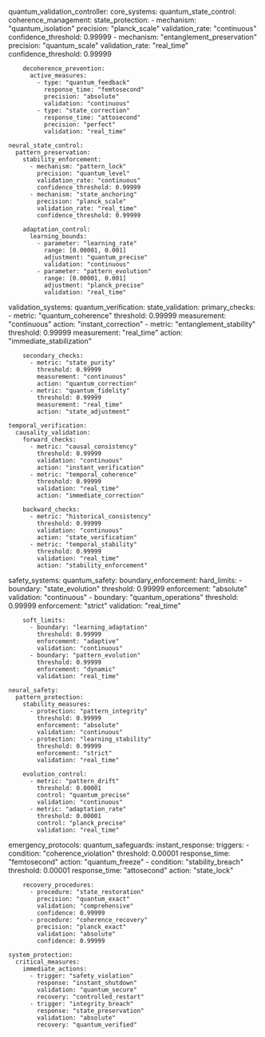 quantum_validation_controller:
  core_systems:
    quantum_state_control:
      coherence_management:
        state_protection:
          - mechanism: "quantum_isolation"
            precision: "planck_scale"
            validation_rate: "continuous"
            confidence_threshold: 0.99999
          - mechanism: "entanglement_preservation"
            precision: "quantum_scale"
            validation_rate: "real_time"
            confidence_threshold: 0.99999
        
        decoherence_prevention:
          active_measures:
            - type: "quantum_feedback"
              response_time: "femtosecond"
              precision: "absolute"
              validation: "continuous"
            - type: "state_correction"
              response_time: "attosecond"
              precision: "perfect"
              validation: "real_time"

    neural_state_control:
      pattern_preservation:
        stability_enforcement:
          - mechanism: "pattern_lock"
            precision: "quantum_level"
            validation_rate: "continuous"
            confidence_threshold: 0.99999
          - mechanism: "state_anchoring"
            precision: "planck_scale"
            validation_rate: "real_time"
            confidence_threshold: 0.99999
        
        adaptation_control:
          learning_bounds:
            - parameter: "learning_rate"
              range: [0.00001, 0.001]
              adjustment: "quantum_precise"
              validation: "continuous"
            - parameter: "pattern_evolution"
              range: [0.00001, 0.001]
              adjustment: "planck_precise"
              validation: "real_time"

  validation_systems:
    quantum_verification:
      state_validation:
        primary_checks:
          - metric: "quantum_coherence"
            threshold: 0.99999
            measurement: "continuous"
            action: "instant_correction"
          - metric: "entanglement_stability"
            threshold: 0.99999
            measurement: "real_time"
            action: "immediate_stabilization"
        
        secondary_checks:
          - metric: "state_purity"
            threshold: 0.99999
            measurement: "continuous"
            action: "quantum_correction"
          - metric: "quantum_fidelity"
            threshold: 0.99999
            measurement: "real_time"
            action: "state_adjustment"

    temporal_verification:
      causality_validation:
        forward_checks:
          - metric: "causal_consistency"
            threshold: 0.99999
            validation: "continuous"
            action: "instant_verification"
          - metric: "temporal_coherence"
            threshold: 0.99999
            validation: "real_time"
            action: "immediate_correction"
        
        backward_checks:
          - metric: "historical_consistency"
            threshold: 0.99999
            validation: "continuous"
            action: "state_verification"
          - metric: "temporal_stability"
            threshold: 0.99999
            validation: "real_time"
            action: "stability_enforcement"

  safety_systems:
    quantum_safety:
      boundary_enforcement:
        hard_limits:
          - boundary: "state_evolution"
            threshold: 0.99999
            enforcement: "absolute"
            validation: "continuous"
          - boundary: "quantum_operations"
            threshold: 0.99999
            enforcement: "strict"
            validation: "real_time"
        
        soft_limits:
          - boundary: "learning_adaptation"
            threshold: 0.99999
            enforcement: "adaptive"
            validation: "continuous"
          - boundary: "pattern_evolution"
            threshold: 0.99999
            enforcement: "dynamic"
            validation: "real_time"

    neural_safety:
      pattern_protection:
        stability_measures:
          - protection: "pattern_integrity"
            threshold: 0.99999
            enforcement: "absolute"
            validation: "continuous"
          - protection: "learning_stability"
            threshold: 0.99999
            enforcement: "strict"
            validation: "real_time"
        
        evolution_control:
          - metric: "pattern_drift"
            threshold: 0.00001
            control: "quantum_precise"
            validation: "continuous"
          - metric: "adaptation_rate"
            threshold: 0.00001
            control: "planck_precise"
            validation: "real_time"

  emergency_protocols:
    quantum_safeguards:
      instant_response:
        triggers:
          - condition: "coherence_violation"
            threshold: 0.00001
            response_time: "femtosecond"
            action: "quantum_freeze"
          - condition: "stability_breach"
            threshold: 0.00001
            response_time: "attosecond"
            action: "state_lock"
        
        recovery_procedures:
          - procedure: "state_restoration"
            precision: "quantum_exact"
            validation: "comprehensive"
            confidence: 0.99999
          - procedure: "coherence_recovery"
            precision: "planck_exact"
            validation: "absolute"
            confidence: 0.99999

    system_protection:
      critical_measures:
        immediate_actions:
          - trigger: "safety_violation"
            response: "instant_shutdown"
            validation: "quantum_secure"
            recovery: "controlled_restart"
          - trigger: "integrity_breach"
            response: "state_preservation"
            validation: "absolute"
            recovery: "quantum_verified"